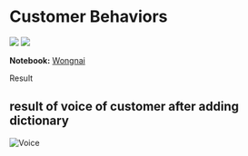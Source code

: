 # Customer Behaviors
 [![](https://img.shields.io/badge/-Python-blue)](#) [![](https://img.shields.io/badge/-Google--Colab-blue)](#) 

**Notebook:** [Wongnai](./Wongnai_Review_Analysis_modified.ipynb)

Result
## result of voice of customer after adding dictionary
![Voice](./Voice.PNG)
